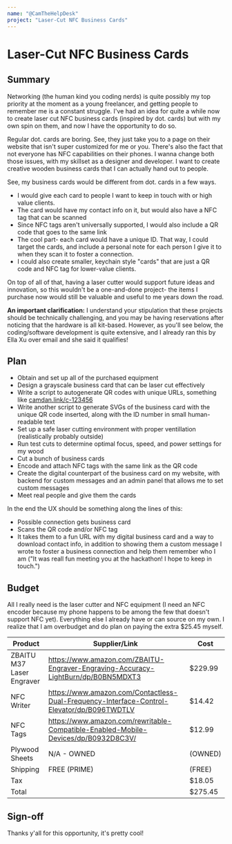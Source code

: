 ```yaml
---
name: "@CamTheHelpDesk"
project: "Laser-Cut NFC Business Cards"
---
```


# Laser-Cut NFC Business Cards

## Summary

Networking (the human kind you coding nerds) is quite possibly my top priority at the moment as a young freelancer, and getting people to remember me is a constant struggle. I've had an idea for quite a while now to create laser cut NFC business cards (inspired by dot. cards) but with my own spin on them, and now I have the opportunity to do so.

Regular dot. cards are boring. See, they just take you to a page on their website that isn't super customized for me or you. There's also the fact that not everyone has NFC capabilities on their phones. I wanna change both those issues, with my skillset as a designer and developer. I want to create creative wooden business cards that I can actually hand out to people.

See, my business cards would be different from dot. cards in a few ways.

- I would give each card to people I want to keep in touch with or high value clients.
- The card would have my contact info on it, but would also have a NFC tag that can be scanned
- Since NFC tags aren't universally supported, I would also include a QR code that goes to the same link
- The cool part- each card would have a unique ID. That way, I could target the cards, and include a personal note for each person I give it to when they scan it to foster a connection.
- I could also create smaller, keychain style "cards" that are just a QR code and NFC tag for lower-value clients.

On top of all of that, having a laser cutter would support future ideas and innovation, so this wouldn't be a one-and-done project- the items I purchase now would still be valuable and useful to me years down the road.

**An important clarification:** I understand your stipulation that these projects should be technically challenging, and you may be having reservations after noticing that the hardware is all kit-based. However, as you'll see below, the coding/software development is quite extensive, and I already ran this by Ella Xu over email and she said it qualifies!

## Plan

- Obtain and set up all of the purchased equipment
- Design a grayscale business card that can be laser cut effectively
- Write a script to autogenerate QR codes with unique URLs, something like [camdan.link/c-123456](https://camdan.link/c-123456)
- Write another script to generate SVGs of the business card with the unique QR code inserted, along with the ID number in small human-readable text
- Set up a safe laser cutting environment with proper ventillation (realistically probably outside)
- Run test cuts to determine optimal focus, speed, and power settings for my wood
- Cut a bunch of business cards
- Encode and attach NFC tags with the same link as the QR code
- Create the digital counterpart of the business card on my website, with backend for custom messages and an admin panel that allows me to set custom messages
- Meet real people and give them the cards

In the end the UX should be something along the lines of this:
- Possible connection gets business card
- Scans the QR code and/or NFC tag
- It takes them to a fun URL with my digital business card and a way to download contact info, in addition to showing them a custom message I wrote to foster a business connection and help them remember who I am ("It was reall fun meeting you at the hackathon! I hope to keep in touch.")

## Budget

All I really need is the laser cutter and NFC equipment (I need an NFC encoder because my phone happens to be among the few that doesn't support NFC yet). Everything else I already have or can source on my own. I realize that I am overbudget and do plan on paying the extra $25.45 myself.

| Product                   | Supplier/Link                                                                               | Cost    |
| ------------------------- | ------------------------------------------------------------------------------------------- | ------- |
| ZBAITU M37 Laser Engraver | https://www.amazon.com/ZBAITU-Engraver-Engraving-Accuracy-LightBurn/dp/B0BN5MDXT3           | $229.99 |
| NFC Writer                | https://www.amazon.com/Contactless-Dual-Frequency-Interface-Control-Elevator/dp/B096TWDTLV  | $14.42  |
| NFC Tags                  | https://www.amazon.com/rewritable-Compatible-Enabled-Mobile-Devices/dp/B0932D8C3V/          | $12.99  |
| Plywood Sheets            | N/A - OWNED                                                                                 | (OWNED) |
| Shipping                  | FREE (PRIME)                                                                                | (FREE)  |
| Tax                       |                                                                                             | $18.05  |
| Total                     |                                                                                             | $275.45 |

## Sign-off

Thanks y'all for this opportunity, it's pretty cool!
